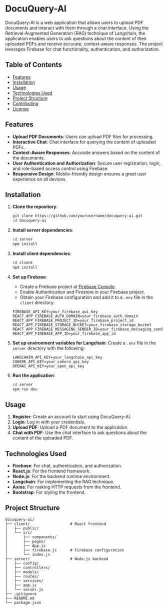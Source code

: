 # DocuQuery-AI

DocuQuery-AI is a web application that allows users to upload PDF documents and interact with them through a chat interface. Using the Retrieval-Augmented Generation (RAG) technique of Langchain, the application enables users to ask questions about the content of their uploaded PDFs and receive accurate, context-aware responses. The project leverages Firebase for chat functionality, authentication, and authorization.

## Table of Contents

- [Features](#features)
- [Installation](#installation)
- [Usage](#usage)
- [Technologies Used](#technologies-used)
- [Project Structure](#project-structure)
- [Contributing](#contributing)
- [License](#license)

## Features

- **Upload PDF Documents**: Users can upload PDF files for processing.
- **Interactive Chat**: Chat interface for querying the content of uploaded PDFs.
- **Context-Aware Responses**: Accurate answers based on the content of the documents.
- **User Authentication and Authorization**: Secure user registration, login, and role-based access control using Firebase.
- **Responsive Design**: Mobile-friendly design ensures a great user experience on all devices.


## Installation

1. **Clone the repository**:
    ```bash
    git clone https://github.com/yourusername/docuquery-ai.git
    cd docuquery-ai
    ```

2. **Install server dependencies**:
    ```bash
    cd server
    npm install
    ```

3. **Install client dependencies**:
    ```bash
    cd client
    npm install
    ```

4. **Set up Firebase**:
    - Create a Firebase project at [Firebase Console](https://console.firebase.google.com/).
    - Enable Authentication and Firestore in your Firebase project.
    - Obtain your Firebase configuration and add it to a `.env` file in the `client` directory:
    ```env
    FIREBASE_API_KEY=your_firebase_api_key
    REACT_APP_FIREBASE_AUTH_DOMAIN=your_firebase_auth_domain
    REACT_APP_FIREBASE_PROJECT_ID=your_firebase_project_id
    REACT_APP_FIREBASE_STORAGE_BUCKET=your_firebase_storage_bucket
    REACT_APP_FIREBASE_MESSAGING_SENDER_ID=your_firebase_messaging_sender_id
    REACT_APP_FIREBASE_APP_ID=your_firebase_app_id
    ```

5. **Set up environment variables for Langchain**:
    Create a `.env` file in the `server` directory with the following:
    ```env
    LANGCHAIN_API_KEY=your_langchain_api_key
    COHERE_API_KEY=your_cohere_api_key
    OPENAI_API_KEY=your_open_api_key
    ```

6. **Run the application**:
    ```bash
    cd server
    npm run dev
    ```

## Usage

1. **Register**: Create an account to start using DocuQuery-AI.
2. **Login**: Log in with your credentials.
3. **Upload PDF**: Upload a PDF document to the application.
4. **Chat with PDF**: Use the chat interface to ask questions about the content of the uploaded PDF.

## Technologies Used

- **Firebase**: For chat, authentication, and authorization.
- **React.js**: For the frontend framework.
- **Node.js**: For the backend runtime environment.
- **Langchain**: For implementing the RAG technique.
- **Axios**: For making HTTP requests from the frontend.
- **Bootstrap**: For styling the frontend.

## Project Structure

```plaintext
docuquery-ai/
├── client/                  # React frontend
│   ├── public/
│   └── src/
│       ├── components/
│       ├── pages/
│       ├── App.js
│       ├── firebase.js      # Firebase configuration
│       └── index.js
├── server/                  # Node.js backend
│   ├── config/
│   ├── controllers/
│   ├── models/
│   ├── routes/
│   ├── services/
│   ├── app.js
│   └── server.js
├── .gitignore
├── README.md
└── package.json
